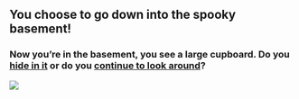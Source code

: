 ## You choose to go down into the spooky basement!
### Now you’re in the basement, you see a large cupboard. Do you [hide in it](hide-cupboard.md) or do you [continue to look around](food.md)?
![](cupboard.png)
